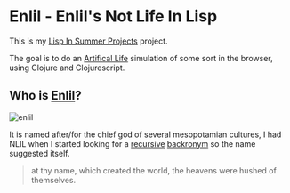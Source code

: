 # Enlil - Enlil's Not Life In Lisp
This is my [Lisp In Summer Projects](http://lispinsummerprojects.org/) project.

The goal is to do an [Artifical Life](http://en.wikipedia.org/wiki/Artificial_life) simulation of some sort in the browser, using Clojure and Clojurescript.

## Who is [Enlil](http://thishollowearth.wordpress.com/2011/07/18/god-of-the-week-enlil/)?
![enlil](http://thishollowearth.files.wordpress.com/2011/07/enlil.jpg?w=212&h=300)

It is named after/for the chief god of several mesopotamian cultures, I had NLIL when I started looking for a [recursive](http://en.wikipedia.org/wiki/Recursive_acronym) [backronym](http://en.wikipedia.org/wiki/Backronym) so the name suggested itself.

> at thy name, which created the world, the heavens were hushed of themselves.

